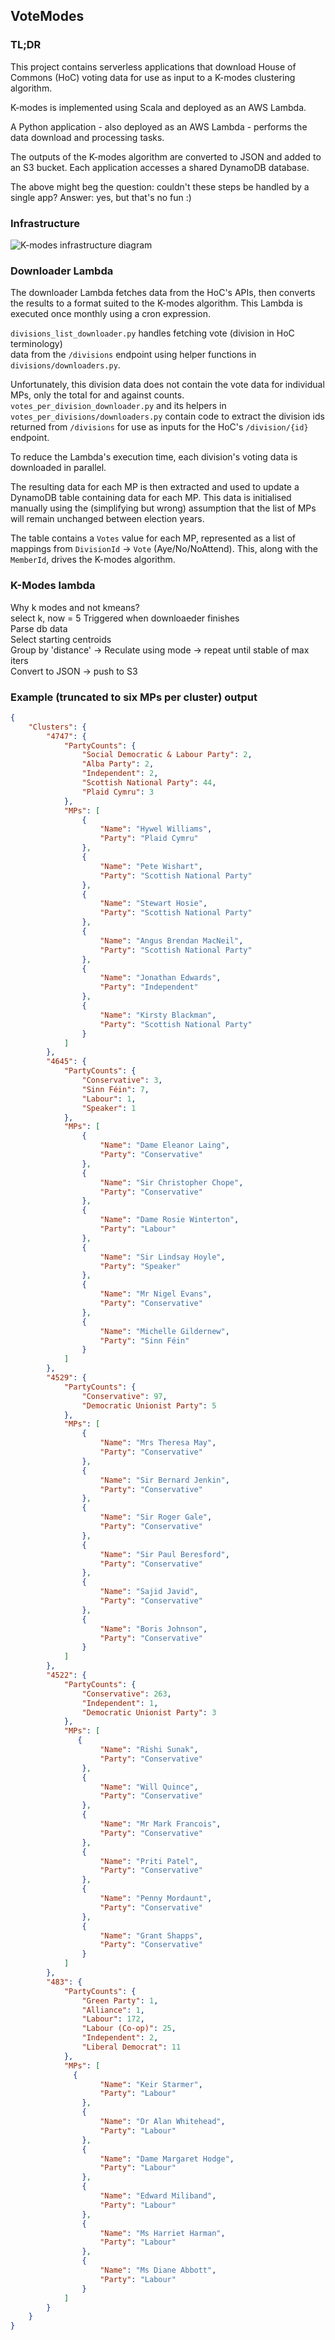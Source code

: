 ## VoteModes

### TL;DR

This project contains serverless applications that download House of Commons (HoC) voting data
for use as input to a K-modes clustering algorithm.  

K-modes is implemented using Scala and deployed as an AWS Lambda.  

A Python application - also deployed as an AWS Lambda - performs the data download and processing tasks.   

The outputs of the K-modes algorithm are converted to JSON and added to an S3 bucket.
Each application accesses a shared DynamoDB database.  

The above might beg the question: couldn't these steps be handled by a single app? Answer: yes, but
that's no fun :)

### Infrastructure

![K-modes infrastructure diagram](./infrastructure_diagram.jpg "K-modes infrastructure")

### Downloader Lambda

The downloader Lambda fetches data from the HoC's APIs, then converts
the results to a format suited to the K-modes algorithm. This Lambda is executed once monthly 
using a cron expression.

`divisions_list_downloader.py` handles fetching vote (division in HoC terminology)  
data from the `/divisions` endpoint using helper functions in
`divisions/downloaders.py`. 

Unfortunately, this division data does not contain the vote data for individual MPs, 
only the total for and against counts. 
`votes_per_division_downloader.py` and its helpers in `votes_per_divisions/downloaders.py`
contain code to extract the division ids returned from `/divisions`
for use as inputs for the HoC's `/division/{id}` endpoint.   

To reduce the Lambda's execution time, each division's voting data is downloaded in parallel.

The resulting data for each MP is then extracted and used to update a 
DynamoDB table containing data for each MP. This data is initialised manually using the (simplifying but wrong) 
assumption that the list of MPs will remain unchanged between election years.

The table contains a `Votes` value for each MP, represented as a list of mappings
from `DivisionId` -> `Vote` (Aye/No/NoAttend). This, along with the `MemberId`, drives 
the K-modes algorithm.

### K-Modes lambda
Why k modes and not kmeans?  
select k, now = 5
Triggered when downloaeder finishes  
Parse db data  
Select starting centroids   
Group by 'distance' -> Reculate using mode -> repeat until stable of max iters  
Convert to JSON -> push to S3  

### Example (truncated to six MPs per cluster) output
```json
{
    "Clusters": {
        "4747": {
            "PartyCounts": {
                "Social Democratic & Labour Party": 2,
                "Alba Party": 2,
                "Independent": 2,
                "Scottish National Party": 44,
                "Plaid Cymru": 3
            },
            "MPs": [
                {
                    "Name": "Hywel Williams",
                    "Party": "Plaid Cymru"
                },
                {
                    "Name": "Pete Wishart",
                    "Party": "Scottish National Party"
                },
                {
                    "Name": "Stewart Hosie",
                    "Party": "Scottish National Party"
                },
                {
                    "Name": "Angus Brendan MacNeil",
                    "Party": "Scottish National Party"
                },
                {
                    "Name": "Jonathan Edwards",
                    "Party": "Independent"
                },
                {
                    "Name": "Kirsty Blackman",
                    "Party": "Scottish National Party"
                }
            ]
        },
        "4645": {
            "PartyCounts": {
                "Conservative": 3,
                "Sinn Féin": 7,
                "Labour": 1,
                "Speaker": 1
            },
            "MPs": [
                {
                    "Name": "Dame Eleanor Laing",
                    "Party": "Conservative"
                },
                {
                    "Name": "Sir Christopher Chope",
                    "Party": "Conservative"
                },
                {
                    "Name": "Dame Rosie Winterton",
                    "Party": "Labour"
                },
                {
                    "Name": "Sir Lindsay Hoyle",
                    "Party": "Speaker"
                },
                {
                    "Name": "Mr Nigel Evans",
                    "Party": "Conservative"
                },
                {
                    "Name": "Michelle Gildernew",
                    "Party": "Sinn Féin"
                }
            ]
        },
        "4529": {
            "PartyCounts": {
                "Conservative": 97,
                "Democratic Unionist Party": 5
            },
            "MPs": [
                {
                    "Name": "Mrs Theresa May",
                    "Party": "Conservative"
                },
                {
                    "Name": "Sir Bernard Jenkin",
                    "Party": "Conservative"
                },
                {
                    "Name": "Sir Roger Gale",
                    "Party": "Conservative"
                },
                {
                    "Name": "Sir Paul Beresford",
                    "Party": "Conservative"
                },
                {
                    "Name": "Sajid Javid",
                    "Party": "Conservative"
                },
                {
                    "Name": "Boris Johnson",
                    "Party": "Conservative"
                }
            ]
        },
        "4522": {
            "PartyCounts": {
                "Conservative": 263,
                "Independent": 1,
                "Democratic Unionist Party": 3
            },
            "MPs": [
               {
                    "Name": "Rishi Sunak",
                    "Party": "Conservative"
                },
                {
                    "Name": "Will Quince",
                    "Party": "Conservative"
                },
                {
                    "Name": "Mr Mark Francois",
                    "Party": "Conservative"
                },
                {
                    "Name": "Priti Patel",
                    "Party": "Conservative"
                },
                {
                    "Name": "Penny Mordaunt",
                    "Party": "Conservative"
                },
                {
                    "Name": "Grant Shapps",
                    "Party": "Conservative"
                }
            ]
        },
        "483": {
            "PartyCounts": {
                "Green Party": 1,
                "Alliance": 1,
                "Labour": 172,
                "Labour (Co-op)": 25,
                "Independent": 2,
                "Liberal Democrat": 11
            },
            "MPs": [
              {
                    "Name": "Keir Starmer",
                    "Party": "Labour"
                },
                {
                    "Name": "Dr Alan Whitehead",
                    "Party": "Labour"
                },
                {
                    "Name": "Dame Margaret Hodge",
                    "Party": "Labour"
                },
                {
                    "Name": "Edward Miliband",
                    "Party": "Labour"
                },
                {
                    "Name": "Ms Harriet Harman",
                    "Party": "Labour"
                },
                {
                    "Name": "Ms Diane Abbott",
                    "Party": "Labour"
                }
            ]
        }
    }
}

```
